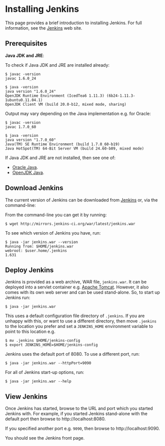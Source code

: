 Installing Jenkins
=================

This page provides a brief introduction to installing Jenkins. For full information, see the  [Jenkins](http://jenkins-ci.org) web site.

Prerequisites
-------------

**Java JDK and JRE**:

To check if Java JDK and JRE are installed already:

```
$ javac -version
javac 1.6.0_24

$ java -version
java version "1.6.0_24"
OpenJDK Runtime Environment (IcedTea6 1.11.3) (6b24-1.11.3-1ubuntu0.11.04.1)
OpenJDK Client VM (build 20.0-b12, mixed mode, sharing)
```

Output may vary depending on the Java implementation e.g. for Oracle:

```
$ javac -version
javac 1.7.0_60

$ java -version
java version "1.7.0_60"
Java(TM) SE Runtime Environment (build 1.7.0_60-b19)
Java HotSpot(TM) 64-Bit Server VM (build 24.60-b09, mixed mode)
```

If Java JDK and JRE are not installed, then see one of:

* [Oracle Java](http://www.oracle.com/technetwork/java/javase/overview/index.html).
* [OpenJDK Java](http://openjdk.java.net/).

Download Jenkins
----------------

The current version of Jenkins can be downloaded from [Jenkins](http://jenkins-ci.org) or, via the command-line:

From the command-line you can get it by running:

```
$ wget http://mirrors.jenkins-ci.org/war/latest/jenkins.war
```

To see which version of Jenkins you have, run:

```
$ java -jar jenkins.war --version
Running from: $HOME/jenkins.war
webroot: $user.home/.jenkins
1.631
```

Deploy Jenkins
--------------

Jenkins is provided as a web archive, WAR file, `jenkins.war`. It can be deployed into a servlet container e.g. [Apache Tomcat](http://tomcat.apache.org/). However, it also comes with its own web server and can be used stand-alone. So, to start up Jenkins run:

```
$ java -jar jenkins.war
```

This uses a default configuration file directory of `.jenkins`. If you are unhappy with this, or want to use a different directory, then move `.jenkins` to the location you prefer and set a `JENKINS_HOME` environment variable to point to this location e.g.

```
$ mv .jenkins $HOME/jenkins-config
$ export JENKINS_HOME=$HOME/jenkins-config
```

Jenkins uses the default port of 8080. To use a different port, run:

```
$ java -jar jenkins.war --httpPort=9090
```

For all of Jenkins start-up options, run:

```
$ java -jar jenkins.war --help
```

View Jenkins
------------

Once Jenkins has started, browse to the URL and port which you started Jenkins with. For example, if you started Jenkins stand-alone with the default port then browse to http://localhost:8080.

If you specified another port e.g. `9090`, then browse to http://localhost:9090.

You should see the Jenkins front page.
